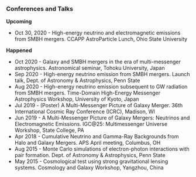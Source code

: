 ### Conferences and Talks
**Upcoming**

* Oct 30, 2020 - High-energy neutrino and electromagnetic emissions from SMBH mergers. CCAPP AstroParticle Lunch, Ohio State University

**Happened**
* Oct 2020 - Galaxy and SMBH mergers in the era of multi-messenger astrophysics.
Astronomical seminar, Tohoku University, Japan 
* Sep 2020 - High-energy neutrino emission from SMBH mergers. Launch talk, Dept. of
Astronomy & Astrophysics, Penn State
* Aug 2020 - High-energy neutrino emission subsequent to GW radiation from SMBH
mergers. Time-Domain High-Energy Messenger Astrophysics Workshop,
University of Kyoto, Japan
* Jul 2019 - (Poster) A Multi-Messenger Picture of Galaxy Merger. 36th International
Cosmic Ray Conference (ICRC), Madison, WI
* Jun 2019 - A Multi-Messenger Picture of Galaxy Mergers: Neutrinos and
Electromagnetic Emissions. IGC@25: Multimessenger Universe Workshop,
State College, PA
* Apr 2018 - Cumulative Neutrino and Gamma-Ray Backgrounds from Halo and
Galaxy Mergers. APS April meeting, Columbus, OH
* Aug 2015 - Monte Carlo simulations of electron-photon interactions with pair
formation. Dept. of Astronomy & Astrophysics, Penn State
* May 2015 - Cosmological test using strong gravitational lensing systems. Cosmology
and Galaxy Workshop, Yangzhou, China
